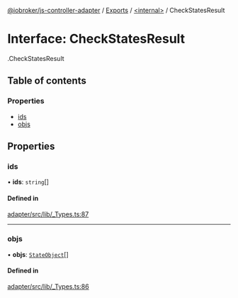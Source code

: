 [@iobroker/js-controller-adapter](../README.md) / [Exports](../modules.md) / [<internal\>](../modules/internal_.md) / CheckStatesResult

# Interface: CheckStatesResult

[<internal>](../modules/internal_.md).CheckStatesResult

## Table of contents

### Properties

- [ids](internal_.CheckStatesResult.md#ids)
- [objs](internal_.CheckStatesResult.md#objs)

## Properties

### ids

• **ids**: `string`[]

#### Defined in

[adapter/src/lib/_Types.ts:87](https://github.com/ioBroker/ioBroker.js-controller/blob/3160f6ba/packages/adapter/src/lib/_Types.ts#L87)

___

### objs

• **objs**: [`StateObject`](internal_.StateObject.md)[]

#### Defined in

[adapter/src/lib/_Types.ts:86](https://github.com/ioBroker/ioBroker.js-controller/blob/3160f6ba/packages/adapter/src/lib/_Types.ts#L86)

